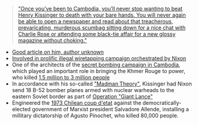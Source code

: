 > ["Once you’ve been to Cambodia, you’ll never stop wanting to beat Henry Kissinger to death with your bare hands. You will never again be able to open a newspaper and read about that treacherous, prevaricating, murderous scumbag sitting down for a nice chat with Charlie Rose or attending some black-tie affair for a new glossy magazine without choking."](https://slate.com/news-and-politics/2018/06/anthony-bourdain-really-really-hated-henry-kissinger.html)



- [Good article on him, author unknown](http://fs2.american.edu/dfagel/www/Harper's%20Magazine%20THE%20CASE%20AGAINST%20HENRY%20KISSINGER_(former%20Secretary%20of%20State).htm)
- [Involved in prolific illegal wiretapping campaign orchestrated by Nixon](https://www.nytimes.com/1976/03/11/archives/nixon-testifies-kissinger-picked-wiretap-targets-says-he-ordered.html)
- One of the architects of the [secret bombing campaign in Cambodia](https://en.wikipedia.org/wiki/Operation_Freedom_Deal), which played an important role in bringing the Khmer Rouge to power, who killed [1.5 million to 3 million people](https://cla.umn.edu/chgs/holocaust-genocide-education/resource-guides/cambodia)
- In accordance with his so-called ["Madman Theory"](https://en.wikipedia.org/wiki/Madman_theory), Kissinger had Nixon send 18 B-52 bomber planes armed with nuclear warheads to the eastern Soviet border as part of [Operation "Giant Lance"](https://en.wikipedia.org/wiki/Operation_Giant_Lance)
- Engineered the [1973 Chilean coup d'etat](https://en.wikipedia.org/wiki/1973_Chilean_coup_d%27%C3%A9tat) against the democratically-elected government of Marxist president Salvadore Allende, installing a millitary dictatorship of Agusto Pinochet, who killed 80,000 people.
